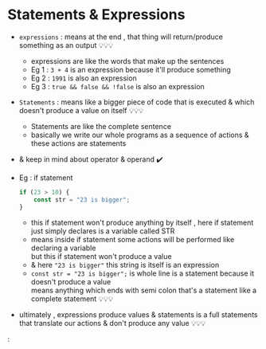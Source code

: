 # Statements & Expressions

- `expressions` : means at the end , that thing will return/produce something as an output 💡💡💡
    - expressions are like the words that make up the sentences
    - Eg 1 : `3 + 4` is an expression because it'll produce something <br>
    - Eg 2 : `1991` is also an expression
    - Eg 3 : `true && false && !false` is also an expression

- `Statements` : means like a bigger piece of code that is executed & which doesn't produce a value on itself 💡💡💡
    - Statements are like the complete sentence
    - basically we write our whole programs as a sequence of actions & these actions are statements

- & keep in mind about operator & operand ✔️

- Eg : if statement 
    ```js
    if (23 > 10) {
        const str = "23 is bigger";
    }
    ```
    - this if statement won't produce anything by itself , here if statement just simply declares is a variable called STR 
    - means inside if statement some actions will be performed like declaring a variable <br>
        but this if statement won't produce a value 
    - & here `"23 is bigger"` this string is itself is an expression
    - `const str = "23 is bigger";` is whole line is a statement because it doesn't produce a value <br>
        means anything which ends with semi colon that's a statement like a complete statement 💡💡💡

- ultimately , expressions produce values & statements is a full statements that translate our actions & don't produce any value 💡💡💡 

:
